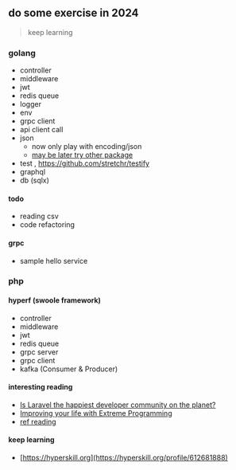 ## do some exercise in 2024

> keep learning

### golang

- controller
- middleware
- jwt
- redis queue
- logger
- env
- grpc client
- api client call
- json 
  - now only play with encoding/json
  - [may be later try other package](https://github.com/buger/jsonparser?tab=readme-ov-file#benchmarks)
- test , https://github.com/stretchr/testify
- graphql
- db (sqlx)

#### todo
- reading csv
- code refactoring

#### grpc

- sample hello service

### php

#### hyperf (swoole framework)

- controller
- middleware
- jwt
- redis queue
- grpc server
- grpc client
- kafka (Consumer & Producer)

#### interesting reading

- [Is Laravel the happiest developer community on the planet?](https://github.com/readme/featured/laravel-community)
- [Improving your life with Extreme Programming](https://www.youtube.com/watch?v=pXGqRBg-K4Y)
- [ref reading](https://github.com/iLexN/exercise-2024/edit/main/notes/03_reading.md)

#### keep learning
- [https://hyperskill.org](https://hyperskill.org/profile/612681888)
